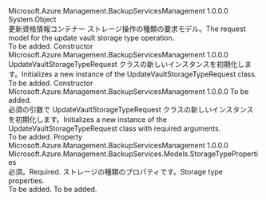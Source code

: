<Type Name="UpdateVaultStorageTypeRequest" FullName="Microsoft.Azure.Management.BackupServices.Models.UpdateVaultStorageTypeRequest">
  <TypeSignature Language="C#" Value="public class UpdateVaultStorageTypeRequest" />
  <TypeSignature Language="ILAsm" Value=".class public auto ansi beforefieldinit UpdateVaultStorageTypeRequest extends System.Object" />
  <TypeSignature Language="DocId" Value="T:Microsoft.Azure.Management.BackupServices.Models.UpdateVaultStorageTypeRequest" />
  <TypeSignature Language="VB.NET" Value="Public Class UpdateVaultStorageTypeRequest" />
  <TypeSignature Language="F#" Value="type UpdateVaultStorageTypeRequest = class" />
  <AssemblyInfo>
    <AssemblyName>Microsoft.Azure.Management.BackupServicesManagement</AssemblyName>
    <AssemblyVersion>1.0.0.0</AssemblyVersion>
  </AssemblyInfo>
  <Base>
    <BaseTypeName>System.Object</BaseTypeName>
  </Base>
  <Interfaces />
  <Docs>
    <summary>
            <span data-ttu-id="6a1c4-101">更新資格情報コンテナー ストレージ操作の種類の要求モデル。</span><span class="sxs-lookup"><span data-stu-id="6a1c4-101">The request model for the update vault storage type operation.</span></span>
            </summary>
    <remarks>To be added.</remarks>
  </Docs>
  <Members>
    <Member MemberName=".ctor">
      <MemberSignature Language="C#" Value="public UpdateVaultStorageTypeRequest ();" />
      <MemberSignature Language="ILAsm" Value=".method public hidebysig specialname rtspecialname instance void .ctor() cil managed" />
      <MemberSignature Language="DocId" Value="M:Microsoft.Azure.Management.BackupServices.Models.UpdateVaultStorageTypeRequest.#ctor" />
      <MemberSignature Language="VB.NET" Value="Public Sub New ()" />
      <MemberType>Constructor</MemberType>
      <AssemblyInfo>
        <AssemblyName>Microsoft.Azure.Management.BackupServicesManagement</AssemblyName>
        <AssemblyVersion>1.0.0.0</AssemblyVersion>
      </AssemblyInfo>
      <Parameters />
      <Docs>
        <summary>
            <span data-ttu-id="6a1c4-102">UpdateVaultStorageTypeRequest クラスの新しいインスタンスを初期化します。</span><span class="sxs-lookup"><span data-stu-id="6a1c4-102">Initializes a new instance of the UpdateVaultStorageTypeRequest class.</span></span>
            </summary>
        <remarks>To be added.</remarks>
      </Docs>
    </Member>
    <Member MemberName=".ctor">
      <MemberSignature Language="C#" Value="public UpdateVaultStorageTypeRequest (Microsoft.Azure.Management.BackupServices.Models.StorageTypeProperties storageTypeProperties);" />
      <MemberSignature Language="ILAsm" Value=".method public hidebysig specialname rtspecialname instance void .ctor(class Microsoft.Azure.Management.BackupServices.Models.StorageTypeProperties storageTypeProperties) cil managed" />
      <MemberSignature Language="DocId" Value="M:Microsoft.Azure.Management.BackupServices.Models.UpdateVaultStorageTypeRequest.#ctor(Microsoft.Azure.Management.BackupServices.Models.StorageTypeProperties)" />
      <MemberSignature Language="F#" Value="new Microsoft.Azure.Management.BackupServices.Models.UpdateVaultStorageTypeRequest : Microsoft.Azure.Management.BackupServices.Models.StorageTypeProperties -&gt; Microsoft.Azure.Management.BackupServices.Models.UpdateVaultStorageTypeRequest" Usage="new Microsoft.Azure.Management.BackupServices.Models.UpdateVaultStorageTypeRequest storageTypeProperties" />
      <MemberType>Constructor</MemberType>
      <AssemblyInfo>
        <AssemblyName>Microsoft.Azure.Management.BackupServicesManagement</AssemblyName>
        <AssemblyVersion>1.0.0.0</AssemblyVersion>
      </AssemblyInfo>
      <Parameters>
        <Parameter Name="storageTypeProperties" Type="Microsoft.Azure.Management.BackupServices.Models.StorageTypeProperties" />
      </Parameters>
      <Docs>
        <param name="storageTypeProperties">To be added.</param>
        <summary>
            <span data-ttu-id="6a1c4-103">必須の引数で UpdateVaultStorageTypeRequest クラスの新しいインスタンスを初期化します。</span><span class="sxs-lookup"><span data-stu-id="6a1c4-103">Initializes a new instance of the UpdateVaultStorageTypeRequest class with required arguments.</span></span>
            </summary>
        <remarks>To be added.</remarks>
      </Docs>
    </Member>
    <Member MemberName="StorageTypeProperties">
      <MemberSignature Language="C#" Value="public Microsoft.Azure.Management.BackupServices.Models.StorageTypeProperties StorageTypeProperties { get; set; }" />
      <MemberSignature Language="ILAsm" Value=".property instance class Microsoft.Azure.Management.BackupServices.Models.StorageTypeProperties StorageTypeProperties" />
      <MemberSignature Language="DocId" Value="P:Microsoft.Azure.Management.BackupServices.Models.UpdateVaultStorageTypeRequest.StorageTypeProperties" />
      <MemberSignature Language="VB.NET" Value="Public Property StorageTypeProperties As StorageTypeProperties" />
      <MemberSignature Language="F#" Value="member this.StorageTypeProperties : Microsoft.Azure.Management.BackupServices.Models.StorageTypeProperties with get, set" Usage="Microsoft.Azure.Management.BackupServices.Models.UpdateVaultStorageTypeRequest.StorageTypeProperties" />
      <MemberType>Property</MemberType>
      <AssemblyInfo>
        <AssemblyName>Microsoft.Azure.Management.BackupServicesManagement</AssemblyName>
        <AssemblyVersion>1.0.0.0</AssemblyVersion>
      </AssemblyInfo>
      <ReturnValue>
        <ReturnType>Microsoft.Azure.Management.BackupServices.Models.StorageTypeProperties</ReturnType>
      </ReturnValue>
      <Docs>
        <summary>
            <span data-ttu-id="6a1c4-104">必須。</span><span class="sxs-lookup"><span data-stu-id="6a1c4-104">Required.</span></span> <span data-ttu-id="6a1c4-105">ストレージの種類のプロパティです。</span><span class="sxs-lookup"><span data-stu-id="6a1c4-105">Storage type properties.</span></span>
            </summary>
        <value>To be added.</value>
        <remarks>To be added.</remarks>
      </Docs>
    </Member>
  </Members>
</Type>